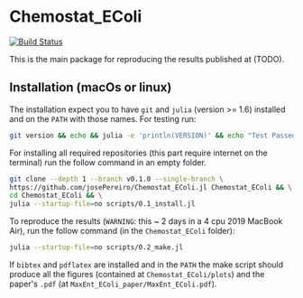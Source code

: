 # Chemostat_EColi

[![Build Status](https://github.com/josePereiro/Chemostat_EColi.jl/workflows/CI/badge.svg)](https://github.com/josePereiro/Chemostat_EColi.jl/actions)

This is the main package for reproducing the results published at (TODO).

## Installation (macOs or linux)

The installation expect you to have `git` and `julia` (version >= 1.6) installed and on the `PATH` with those names.
For testing run:

```bash
git version && echo && julia -e 'println(VERSION)' && echo "Test Passed"
```

For installing all required repositories (this part require internet on the terminal) run the follow command in an empty folder.

```bash
git clone --depth 1 --branch v0.1.0 --single-branch \
https://github.com/josePereiro/Chemostat_EColi.jl Chemostat_EColi && \
cd Chemostat_EColi && \
julia --startup-file=no scripts/0.1_install.jl
```

To reproduce the results (`WARNING`: this ~ 2 days in a 4 cpu 2019 MacBook Air), run the follow command (in the `Chemostat_EColi` folder):

```bash
julia --startup-file=no scripts/0.2_make.jl
```

If `bibtex` and `pdflatex` are installed and in the `PATH` the make script should produce all the figures (contained at `Chemostat_EColi/plots`) and the paper's `.pdf` (at `MaxEnt_EColi_paper/MaxEnt_EColi.pdf`).
